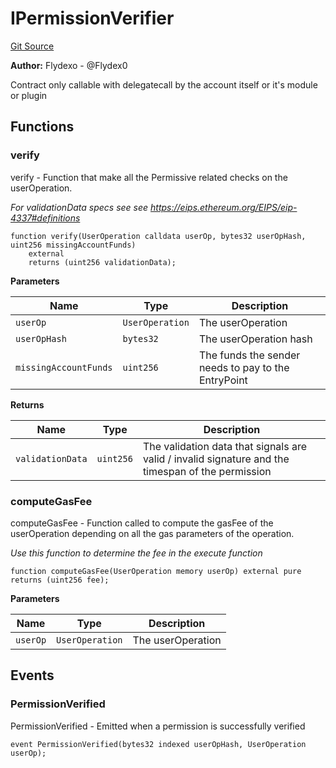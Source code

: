 # IPermissionVerifier
[Git Source](https://github.com/permissivelabs/core/blob/d0719570d71b02a6308e94b636f8594e86ad2ce4/src/interfaces/IPermissionVerifier.sol)

**Author:**
Flydexo - @Flydex0

Contract only callable with delegatecall by the account itself or it's module or plugin


## Functions
### verify

verify - Function that make all the Permissive related checks on the userOperation.

*For validationData specs see see https://eips.ethereum.org/EIPS/eip-4337#definitions*


```solidity
function verify(UserOperation calldata userOp, bytes32 userOpHash, uint256 missingAccountFunds)
    external
    returns (uint256 validationData);
```
**Parameters**

|Name|Type|Description|
|----|----|-----------|
|`userOp`|`UserOperation`|The userOperation|
|`userOpHash`|`bytes32`|The userOperation hash|
|`missingAccountFunds`|`uint256`|The funds the sender needs to pay to the EntryPoint|

**Returns**

|Name|Type|Description|
|----|----|-----------|
|`validationData`|`uint256`|The validation data that signals are valid / invalid signature and the timespan of the permission|


### computeGasFee

computeGasFee - Function called to compute the gasFee of the userOperation depending on all the gas parameters of the operation.

*Use this function to determine the fee in the execute function*


```solidity
function computeGasFee(UserOperation memory userOp) external pure returns (uint256 fee);
```
**Parameters**

|Name|Type|Description|
|----|----|-----------|
|`userOp`|`UserOperation`|The userOperation|


## Events
### PermissionVerified
PermissionVerified - Emitted when a permission is successfully verified


```solidity
event PermissionVerified(bytes32 indexed userOpHash, UserOperation userOp);
```

